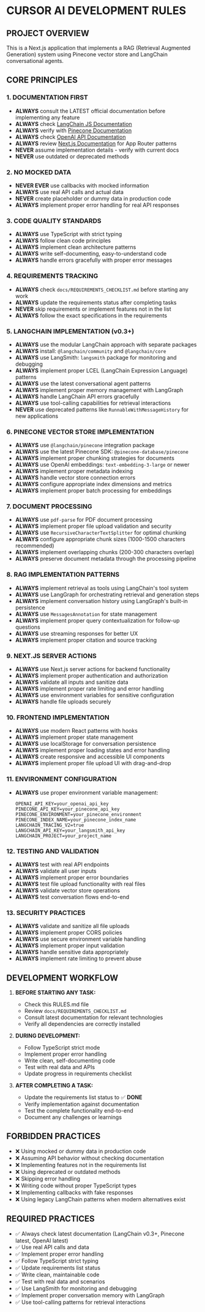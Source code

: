 # CURSOR AI DEVELOPMENT RULES

## PROJECT OVERVIEW
This is a Next.js application that implements a RAG (Retrieval Augmented Generation) system using Pinecone vector store and LangChain conversational agents.

## CORE PRINCIPLES

### 1. DOCUMENTATION FIRST
- **ALWAYS** consult the LATEST official documentation before implementing any feature
- **ALWAYS** check [LangChain JS Documentation](https://js.langchain.com/docs/introduction)
- **ALWAYS** verify with [Pinecone Documentation](https://docs.pinecone.io/)
- **ALWAYS** check [OpenAI API Documentation](https://platform.openai.com/docs/)
- **ALWAYS** review [Next.js Documentation](https://nextjs.org/docs) for App Router patterns
- **NEVER** assume implementation details - verify with current docs
- **NEVER** use outdated or deprecated methods

### 2. NO MOCKED DATA
- **NEVER EVER** use callbacks with mocked information
- **ALWAYS** use real API calls and actual data
- **NEVER** create placeholder or dummy data in production code
- **ALWAYS** implement proper error handling for real API responses

### 3. CODE QUALITY STANDARDS
- **ALWAYS** use TypeScript with strict typing
- **ALWAYS** follow clean code principles
- **ALWAYS** implement clean architecture patterns
- **ALWAYS** write self-documenting, easy-to-understand code
- **ALWAYS** handle errors gracefully with proper error messages

### 4. REQUIREMENTS TRACKING
- **ALWAYS** check `docs/REQUIREMENTS_CHECKLIST.md` before starting any work
- **ALWAYS** update the requirements status after completing tasks
- **NEVER** skip requirements or implement features not in the list
- **ALWAYS** follow the exact specifications in the requirements

### 5. LANGCHAIN IMPLEMENTATION (v0.3+)
- **ALWAYS** use the modular LangChain approach with separate packages
- **ALWAYS** install: `@langchain/community` and `@langchain/core`
- **ALWAYS** use LangSmith: `langsmith` package for monitoring and debugging
- **ALWAYS** implement proper LCEL (LangChain Expression Language) patterns
- **ALWAYS** use the latest conversational agent patterns
- **ALWAYS** implement proper memory management with LangGraph
- **ALWAYS** handle LangChain API errors gracefully
- **ALWAYS** use tool-calling capabilities for retrieval interactions
- **NEVER** use deprecated patterns like `RunnableWithMessageHistory` for new applications

### 6. PINECONE VECTOR STORE IMPLEMENTATION
- **ALWAYS** use `@langchain/pinecone` integration package
- **ALWAYS** use the latest Pinecone SDK: `@pinecone-database/pinecone`
- **ALWAYS** implement proper chunking strategies for documents
- **ALWAYS** use OpenAI embeddings: `text-embedding-3-large` or newer
- **ALWAYS** implement proper metadata indexing
- **ALWAYS** handle vector store connection errors
- **ALWAYS** configure appropriate index dimensions and metrics
- **ALWAYS** implement proper batch processing for embeddings

### 7. DOCUMENT PROCESSING
- **ALWAYS** use `pdf-parse` for PDF document processing
- **ALWAYS** implement proper file upload validation and security
- **ALWAYS** use `RecursiveCharacterTextSplitter` for optimal chunking
- **ALWAYS** configure appropriate chunk sizes (1000-1500 characters recommended)
- **ALWAYS** implement overlapping chunks (200-300 characters overlap)
- **ALWAYS** preserve document metadata through the processing pipeline

### 8. RAG IMPLEMENTATION PATTERNS
- **ALWAYS** implement retrieval as tools using LangChain's tool system
- **ALWAYS** use LangGraph for orchestrating retrieval and generation steps
- **ALWAYS** implement conversation history using LangGraph's built-in persistence
- **ALWAYS** use `MessagesAnnotation` for state management
- **ALWAYS** implement proper query contextualization for follow-up questions
- **ALWAYS** use streaming responses for better UX
- **ALWAYS** implement proper citation and source tracking

### 9. NEXT.JS SERVER ACTIONS
- **ALWAYS** use Next.js server actions for backend functionality
- **ALWAYS** implement proper authentication and authorization
- **ALWAYS** validate all inputs and sanitize data
- **ALWAYS** implement proper rate limiting and error handling
- **ALWAYS** use environment variables for sensitive configuration
- **ALWAYS** handle file uploads securely

### 10. FRONTEND IMPLEMENTATION
- **ALWAYS** use modern React patterns with hooks
- **ALWAYS** implement proper state management
- **ALWAYS** use localStorage for conversation persistence
- **ALWAYS** implement proper loading states and error handling
- **ALWAYS** create responsive and accessible UI components
- **ALWAYS** implement proper file upload UI with drag-and-drop

### 11. ENVIRONMENT CONFIGURATION
- **ALWAYS** use proper environment variable management:
  ```env
  OPENAI_API_KEY=your_openai_api_key
  PINECONE_API_KEY=your_pinecone_api_key
  PINECONE_ENVIRONMENT=your_pinecone_environment
  PINECONE_INDEX_NAME=your_pinecone_index_name
  LANGCHAIN_TRACING_V2=true
  LANGCHAIN_API_KEY=your_langsmith_api_key
  LANGCHAIN_PROJECT=your_project_name
  ```

### 12. TESTING AND VALIDATION
- **ALWAYS** test with real API endpoints
- **ALWAYS** validate all user inputs
- **ALWAYS** implement proper error boundaries
- **ALWAYS** test file upload functionality with real files
- **ALWAYS** validate vector store operations
- **ALWAYS** test conversation flows end-to-end

### 13. SECURITY PRACTICES
- **ALWAYS** validate and sanitize all file uploads
- **ALWAYS** implement proper CORS policies
- **ALWAYS** use secure environment variable handling
- **ALWAYS** implement proper input validation
- **ALWAYS** handle sensitive data appropriately
- **ALWAYS** implement rate limiting to prevent abuse

## DEVELOPMENT WORKFLOW

1. **BEFORE STARTING ANY TASK:**
   - Check this RULES.md file
   - Review `docs/REQUIREMENTS_CHECKLIST.md`
   - Consult latest documentation for relevant technologies
   - Verify all dependencies are correctly installed

2. **DURING DEVELOPMENT:**
   - Follow TypeScript strict mode
   - Implement proper error handling
   - Write clean, self-documenting code
   - Test with real data and APIs
   - Update progress in requirements checklist

3. **AFTER COMPLETING A TASK:**
   - Update the requirements list status to ✅ **DONE**
   - Verify implementation against documentation
   - Test the complete functionality end-to-end
   - Document any challenges or learnings

## FORBIDDEN PRACTICES
- ❌ Using mocked or dummy data in production code
- ❌ Assuming API behavior without checking documentation
- ❌ Implementing features not in the requirements list
- ❌ Using deprecated or outdated methods
- ❌ Skipping error handling
- ❌ Writing code without proper TypeScript types
- ❌ Implementing callbacks with fake responses
- ❌ Using legacy LangChain patterns when modern alternatives exist

## REQUIRED PRACTICES
- ✅ Always check latest documentation (LangChain v0.3+, Pinecone latest, OpenAI latest)
- ✅ Use real API calls and data
- ✅ Implement proper error handling
- ✅ Follow TypeScript strict typing
- ✅ Update requirements list status
- ✅ Write clean, maintainable code
- ✅ Test with real data and scenarios
- ✅ Use LangSmith for monitoring and debugging
- ✅ Implement proper conversation memory with LangGraph
- ✅ Use tool-calling patterns for retrieval interactions 